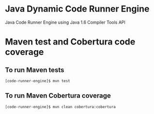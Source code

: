 Java Dynamic Code Runner Engine
================================

Java Code Runner Engine using Java 1.6 Compiler Tools API

Maven test and Cobertura code coverage
======================================

## To run Maven tests
    [code-runner-engine]$ mvn test

## To run Maven Cobertura coverage
    [code-runner-engine]$ mvn clean cobertura:cobertura
